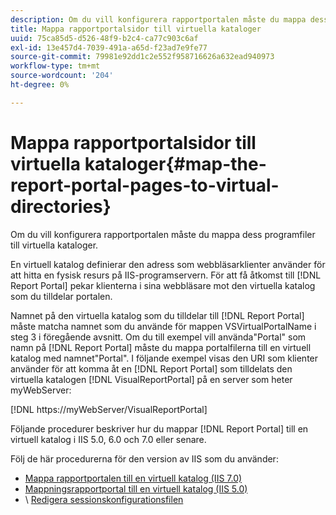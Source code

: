 ```yaml
---
description: Om du vill konfigurera rapportportalen måste du mappa dess programfiler till virtuella kataloger.
title: Mappa rapportportalsidor till virtuella kataloger
uuid: 75ca85d5-d526-48f9-b2c4-ca77c903c6af
exl-id: 13e457d4-7039-491a-a65d-f23ad7e9fe77
source-git-commit: 79981e92dd1c2e552f958716626a632ead940973
workflow-type: tm+mt
source-wordcount: '204'
ht-degree: 0%

---
```


# Mappa rapportportalsidor till virtuella kataloger{#map-the-report-portal-pages-to-virtual-directories}

Om du vill konfigurera rapportportalen måste du mappa dess programfiler till virtuella kataloger.

En virtuell katalog definierar den adress som webbläsarklienter använder för att hitta en fysisk resurs på IIS-programservern. För att få åtkomst till [!DNL Report Portal] pekar klienterna i sina webbläsare mot den virtuella katalog som du tilldelar portalen.

Namnet på den virtuella katalog som du tilldelar till [!DNL Report Portal] måste matcha namnet som du använde för mappen VSVirtualPortalName i steg 3 i föregående avsnitt. Om du till exempel vill använda&quot;Portal&quot; som namn på [!DNL Report Portal] måste du mappa portalfilerna till en virtuell katalog med namnet&quot;Portal&quot;. I följande exempel visas den URI som klienter använder för att komma åt en [!DNL Report Portal] som tilldelats den virtuella katalogen [!DNL VisualReportPortal] på en server som heter myWebServer:

[!DNL https://myWebServer/VisualReportPortal]

Följande procedurer beskriver hur du mappar [!DNL Report Portal] till en virtuell katalog i IIS 5.0, 6.0 och 7.0 eller senare.

Följ de här procedurerna för den version av IIS som du använder:

* [Mappa rapportportalen till en virtuell katalog (IIS 7.0)](../../../../home/c-rpt-oview/c-install-rpt-port/c-virtual-dir/c-map-rpt-port-vdir-7.md#concept-9fc9595bb83147238965be4832df0a08)
* [Mappningsrapportportal till en virtuell katalog (IIS 5.0)](../../../../home/c-rpt-oview/c-install-rpt-port/c-virtual-dir/c-map-rpt-port-vdir-5.md#concept-402cb33c50d640e480098517140ffc74)
* \ [Redigera sessionskonfigurationsfilen](../../../../home/c-rpt-oview/c-install-rpt-port/t-edit-sess-config-file.md#task-cf11c3a780bd4936afd3f64a6b30afc7)
